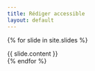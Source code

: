 ```yaml
---
title: Rédiger accessible
layout: default
---
```

{% for slide in site.slides %}
<section id="slide.id">{{ slide.content }}</section>
{% endfor %}
